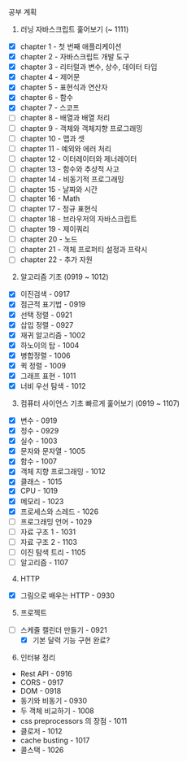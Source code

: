 공부 계획

1. 러닝 자바스크립트 훑어보기 (~ 1111)

- [x] chapter 1 - 첫 번째 애플리케이션
- [x] chapter 2 - 자바스크립트 개발 도구
- [x] chapter 3 - 리터럴과 변수, 상수, 데이터 타입
- [x] chapter 4 - 제어문
- [x] chapter 5 - 표현식과 연산자
- [x] chapter 6 - 함수
- [x] chapter 7 - 스코프
- [ ] chapter 8 - 배열과 배열 처리
- [ ] chapter 9 - 객체와 객체지향 프로그래밍
- [ ] chapter 10 - 맵과 셋
- [ ] chapter 11 - 예외와 에러 처리
- [ ] chapter 12 - 이터레이터와 제너레이터
- [ ] chapter 13 - 함수와 추상적 사고
- [ ] chapter 14 - 비동기적 프로그래밍
- [ ] chapter 15 - 날짜와 시간
- [ ] chapter 16 - Math
- [ ] chapter 17 - 정규 표현식
- [ ] chapter 18 - 브라우저의 자바스크립트
- [ ] chapter 19 - 제이쿼리
- [ ] chapter 20 - 노드
- [ ] chapter 21 - 객체 프로퍼티 설정과 프락시
- [ ] chapter 22 - 추가 자원

2. 알고리즘 기초 (0919 ~ 1012)

- [x] 이진검색 - 0917
- [x] 점근적 표기법 - 0919
- [x] 선택 정렬 - 0921
- [x] 삽입 정렬 - 0927
- [x] 재귀 알고리즘 - 1002
- [x] 하노이의 탑 - 1004
- [x] 병합정렬 - 1006
- [x] 퀵 정렬 - 1009
- [x] 그래프 표현 - 1011
- [x] 너비 우선 탐색 - 1012

3. 컴퓨터 사이언스 기초 빠르게 훑어보기 (0919 ~ 1107)

- [x] 변수 - 0919
- [x] 정수 - 0929
- [x] 실수 - 1003
- [x] 문자와 문자열 - 1005
- [x] 함수 - 1007
- [x] 객체 지향 프로그래밍 - 1012
- [x] 클래스 - 1015
- [x] CPU - 1019
- [x] 메모리 - 1023
- [x] 프로세스와 스레드 - 1026
- [ ] 프로그래밍 언어 - 1029
- [ ] 자료 구조 1 - 1031
- [ ] 자료 구조 2 - 1103
- [ ] 이진 탐색 트리 - 1105
- [ ] 알고리즘 - 1107

4. HTTP

- [x] 그림으로 배우는 HTTP - 0930

5. 프로젝트

- [ ] 스케줄 캘린더 만들기 - 0921
  - [x] 기본 달력 기능 구현 완료?

6. 인터뷰 정리

- Rest API - 0916
- CORS - 0917
- DOM - 0918
- 동기와 비동기 - 0930
- 두 객체 비교하기 - 1008
- css preprocessors 의 장점 - 1011
- 클로저 - 1012
- cache busting - 1017
- 콜스택 - 1026
